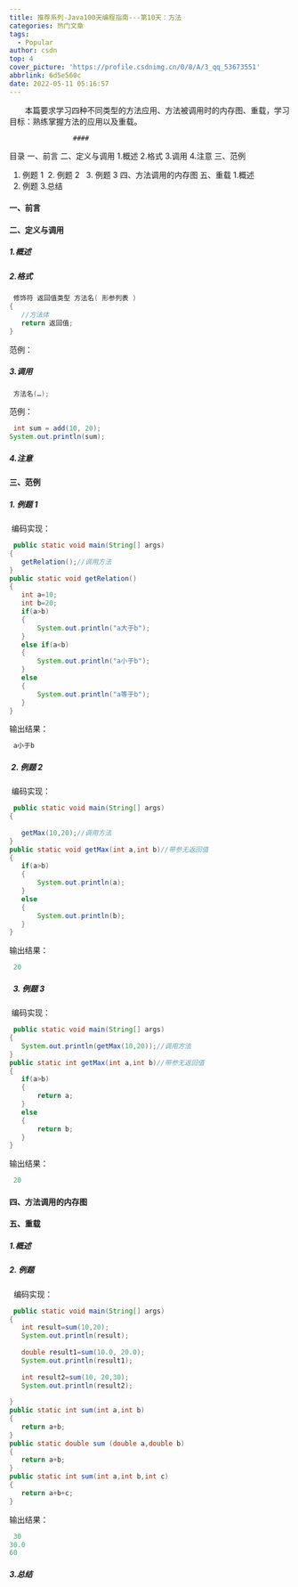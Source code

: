 ```yaml
---
title: 推荐系列-Java100天编程指南---第10天：方法
categories: 热门文章
tags:
  - Popular
author: csdn
top: 4
cover_picture: 'https://profile.csdnimg.cn/0/8/A/3_qq_53673551'
abbrlink: 6d5e560c
date: 2022-05-11 05:16:57
---
```


&emsp;&emsp;本篇要求学习四种不同类型的方法应用、方法被调用时的内存图、重载，学习目标：熟练掌握方法的应用以及重载。
<!-- more -->

        
                
                    ####  

目录 
一、前言 
二、定义与调用 
1.概述 
2.格式 
3.调用 
4.注意 
三、范例 
1. 例题 1 
 2. 例题 2 
  3. 例题 3 
四、方法调用的内存图 
五、重载 
1.概述 
2. 例题 
3.总结 

#### 一、前言 
 
#### 二、定义与调用 
##### 1.概述 
 
##### 2.格式 
 
 ```java 
  修饰符 返回值类型 方法名( 形参列表 )
{
    //方法体
    return 返回值; 
}
  ``` 
  
范例： 
 
##### 3.调用 
 
 
 ```java 
  方法名(…);
  ``` 
  
范例： 
 
 ```java 
  int sum = add(10, 20);
System.out.println(sum);
  ``` 
  
##### 4.注意 
 
#### 三、范例 
##### 1. 例题 1 
 
 编码实现：  
 
 ```java 
  public static void main(String[] args) 
{
	getRelation();//调用方法
}
public static void getRelation()
{
	int a=10;
	int b=20;
	if(a>b)
	{
		System.out.println("a大于b");
	}
	else if(a<b)
	{
		System.out.println("a小于b");
	}
	else
	{
		System.out.println("a等于b");
	}
}
  ``` 
  
输出结果： 
 
 ```java 
  a小于b
  ``` 
  
#####  2. 例题 2 
 
 编码实现：  
 
 ```java 
  public static void main(String[] args) 
{
	
	getMax(10,20);//调用方法
}
public static void getMax(int a,int b)//带参无返回值
{
	if(a>b)
	{
		System.out.println(a);
	}
	else
	{
		System.out.println(b);
	}
}
  ``` 
  
输出结果： 
 
 ```java 
  20
  ``` 
  
#####   3. 例题 3 
 
 编码实现：  
 
 ```java 
  public static void main(String[] args) 
{
	System.out.println(getMax(10,20));//调用方法
}
public static int getMax(int a,int b)//带参无返回值
{
	if(a>b)
	{
		return a;
	}
	else
	{
		return b;
	}
}
  ``` 
  
输出结果： 
 
 ```java 
  20
  ``` 
  
#### 四、方法调用的内存图 
 
 
 
#### 五、重载 
##### 1.概述 
 
 
 
##### 2. 例题 
 
  编码实现：  
 
 ```java 
  public static void main(String[] args)
{
	int result=sum(10,20);
	System.out.println(result);
	
	double result1=sum(10.0, 20.0);
	System.out.println(result1);
	
	int result2=sum(10, 20,30);
	System.out.println(result2);
	
}
public static int sum(int a,int b)
{
	return a+b;
}
public static double sum (double a,double b)
{
	return a+b;
}
public static int sum(int a,int b,int c)
{
	return a+b+c;
}
  ``` 
  
输出结果： 
 
 ```java 
  30
30.0
60
  ``` 
  
##### 3.总结 

                
        